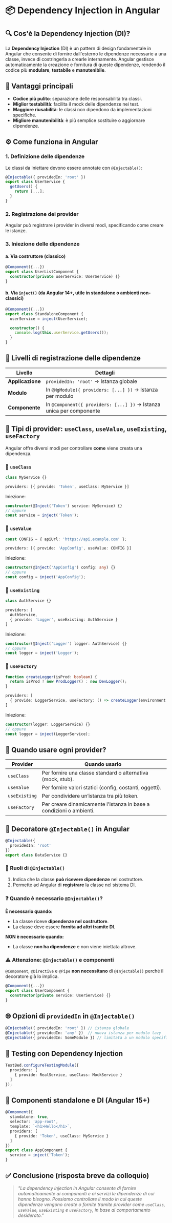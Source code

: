 # 📦 Dependency Injection in Angular

## 🔍 Cos'è la Dependency Injection (DI)?

La **Dependency Injection** (DI) è un pattern di design fondamentale in Angular che consente di fornire dall'esterno le dipendenze necessarie a una classe, invece di costringerla a crearle internamente. Angular gestisce automaticamente la creazione e fornitura di queste dipendenze, rendendo il codice più **modulare**, **testabile** e **manutenibile**.

## 🎯 Vantaggi principali

- **Codice più pulito**: separazione delle responsabilità tra classi.
- **Miglior testabilità**: facilita il mock delle dipendenze nei test.
- **Maggiore riusabilità**: le classi non dipendono da implementazioni specifiche.
- **Migliore manutenibilità**: è più semplice sostituire o aggiornare dipendenze.

## ⚙️ Come funziona in Angular

### 1. **Definizione delle dipendenze**

Le classi da iniettare devono essere annotate con `@Injectable()`:

```ts
@Injectable({ providedIn: 'root' })
export class UserService {
  getUsers() {
    return [...];
  }
}
```

### 2. **Registrazione dei provider**

Angular può registrare i provider in diversi modi, specificando come creare le istanze.

### 3. **Iniezione delle dipendenze**

#### a. **Via costruttore** (classico)

```ts
@Component({...})
export class UserListComponent {
  constructor(private userService: UserService) {}
}
```

#### b. **Via `inject()`** (da Angular 14+, utile in standalone o ambienti non-classici)

```ts
@Component({...})
export class StandaloneComponent {
  userService = inject(UserService);

  constructor() {
    console.log(this.userService.getUsers());
  }
}
```

## 🔄 Livelli di registrazione delle dipendenze

| Livello              | Dettagli |
|----------------------|----------|
| **Applicazione**     | `providedIn: 'root'` → Istanza globale |
| **Modulo**           | In `@NgModule({ providers: [...] })` → Istanza per modulo |
| **Componente**       | In `@Component({ providers: [...] })` → Istanza unica per componente |

## 🧰 Tipi di provider: `useClass`, `useValue`, `useExisting`, `useFactory`

Angular offre diversi modi per controllare **come** viene creata una dipendenza.

### 🔹 `useClass`

```ts
class MyService {}

providers: [{ provide: 'Token', useClass: MyService }]
```

Iniezione:

```ts
constructor(@Inject('Token') service: MyService) {}
// oppure
const service = inject('Token');
```

### 🔹 `useValue`

```ts
const CONFIG = { apiUrl: 'https://api.example.com' };

providers: [{ provide: 'AppConfig', useValue: CONFIG }]
```

Iniezione:

```ts
constructor(@Inject('AppConfig') config: any) {}
// oppure
const config = inject('AppConfig');
```

### 🔹 `useExisting`

```ts
class AuthService {}

providers: [
  AuthService,
  { provide: 'Logger', useExisting: AuthService }
]
```

Iniezione:

```ts
constructor(@Inject('Logger') logger: AuthService) {}
// oppure
const logger = inject('Logger');
```

### 🔹 `useFactory`

```ts
function createLogger(isProd: boolean) {
  return isProd ? new ProdLogger() : new DevLogger();
}

providers: [
  { provide: LoggerService, useFactory: () => createLogger(environment.production) }
]
```

Iniezione:

```ts
constructor(logger: LoggerService) {}
// oppure
const logger = inject(LoggerService);
```

## 📌 Quando usare ogni provider?

| Provider      | Quando usarlo                                                      |
|---------------|--------------------------------------------------------------------|
| `useClass`    | Per fornire una classe standard o alternativa (mock, stub).        |
| `useValue`    | Per fornire valori statici (config, costanti, oggetti).            |
| `useExisting` | Per condividere un’istanza tra più token.                          |
| `useFactory`  | Per creare dinamicamente l'istanza in base a condizioni o ambienti.|

## 🧠 Decoratore `@Injectable()` in Angular

```ts
@Injectable({
  providedIn: 'root'
})
export class DataService {}
```

### 🔑 Ruoli di `@Injectable()`

1. Indica che la classe **può ricevere dipendenze** nel costruttore.
2. Permette ad Angular di **registrare** la classe nel sistema DI.

### ❓ Quando è necessario `@Injectable()`?

**È necessario quando:**
- La classe riceve **dipendenze nel costruttore**.
- La classe deve essere **fornita ad altri tramite DI**.

**NON è necessario quando:**
- La classe **non ha dipendenze** e non viene iniettata altrove.

### ⚠️ Attenzione: `@Injectable()` e componenti

`@Component`, `@Directive` e `@Pipe` **non necessitano** di `@Injectable()` perché il decoratore già lo implica.

```ts
@Component({...})
export class UserComponent {
  constructor(private service: UserService) {}
}
```

## 🌐 Opzioni di `providedIn` in `@Injectable()`

```ts
@Injectable({ providedIn: 'root' }) // istanza globale
@Injectable({ providedIn: 'any' })  // nuova istanza per modulo lazy
@Injectable({ providedIn: SomeModule }) // limitata a un modulo specifico
```

## 🧪 Testing con Dependency Injection

```ts
TestBed.configureTestingModule({
  providers: [
    { provide: RealService, useClass: MockService }
  ]
});
```

## 🧩 Componenti standalone e DI (Angular 15+)

```ts
@Component({
  standalone: true,
  selector: 'app-root',
  template: `<h1>Hello</h1>`,
  providers: [
    { provide: 'Token', useClass: MyService }
  ]
})
export class AppComponent {
  service = inject('Token');
}
```

## ✅ Conclusione (risposta breve da colloquio)

> *"La dependency injection in Angular consente di fornire automaticamente ai componenti e ai servizi le dipendenze di cui hanno bisogno. Possiamo controllare il modo in cui queste dipendenze vengono create o fornite tramite provider come `useClass`, `useValue`, `useExisting` e `useFactory`, in base al comportamento desiderato."*
